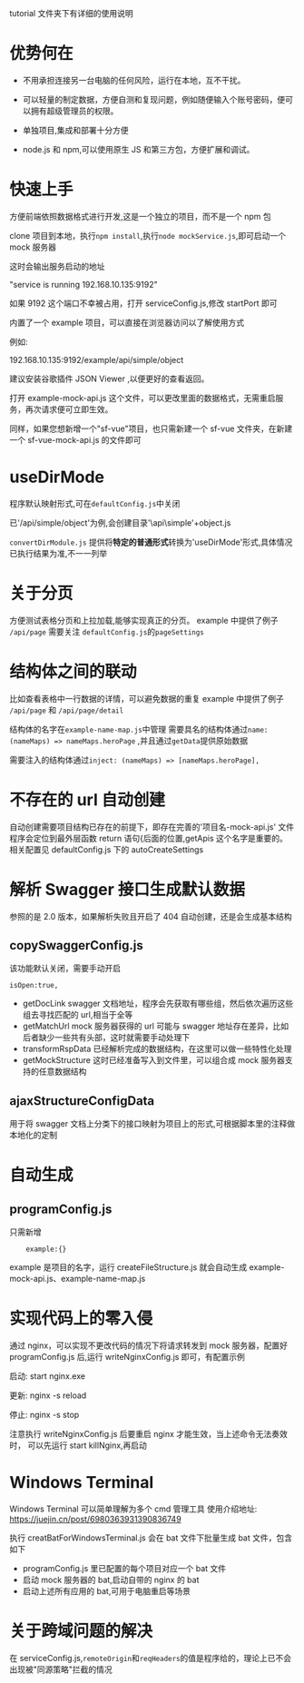 tutorial 文件夹下有详细的使用说明

# 优势何在

- 不用承担连接另一台电脑的任何风险，运行在本地，互不干扰。

- 可以轻量的制定数据，方便自测和复现问题，例如随便输入个账号密码，便可以拥有超级管理员的权限。

- 单独项目,集成和部署十分方便

- node.js 和 npm,可以使用原生 JS 和第三方包，方便扩展和调试。

# 快速上手

方便前端依照数据格式进行开发,这是一个独立的项目，而不是一个 npm 包

clone 项目到本地，执行`npm install`,执行`node mockService.js`,即可启动一个 mock 服务器

这时会输出服务启动的地址

"service is running 192.168.10.135:9192"

如果 9192 这个端口不幸被占用，打开 serviceConfig.js,修改 startPort 即可

内置了一个 example 项目，可以直接在浏览器访问以了解使用方式

例如:

192.168.10.135:9192/example/api/simple/object

建议安装谷歌插件 JSON Viewer ,以便更好的查看返回。

打开 example-mock-api.js 这个文件，可以更改里面的数据格式，无需重启服务，再次请求便可立即生效。

同样，如果您想新增一个"sf-vue"项目，也只需新建一个 sf-vue 文件夹，在新建一个 sf-vue-mock-api.js 的文件即可

# useDirMode

程序默认映射形式,可在`defaultConfig.js`中关闭

已'/api/simple/object'为例,会创建目录'\api\simple'+object.js

`convertDirModule.js` 提供将**特定的普通形式**转换为'useDirMode'形式,具体情况已执行结果为准,不一一列举

# 关于分页

方便测试表格分页和上拉加载,能够实现真正的分页。
example 中提供了例子 `/api/page`
需要关注 `defaultConfig.js`的`pageSettings`

# 结构体之间的联动

比如查看表格中一行数据的详情，可以避免数据的重复
example 中提供了例子 `/api/page` 和 `/api/page/detail`

结构体的名字在`example-name-map.js`中管理
需要具名的结构体通过`name: (nameMaps) => nameMaps.heroPage` ,并且通过`getData`提供原始数据

需要注入的结构体通过`inject: (nameMaps) => [nameMaps.heroPage],`

# 不存在的 url 自动创建

自动创建需要项目结构已存在的前提下，即存在完善的'项目名-mock-api.js' 文件
程序会定位到最外层函数 return 语句{后面的位置,getApis 这个名字是重要的。
相关配置见 defaultConfig.js 下的 autoCreateSettings

# 解析 Swagger 接口生成默认数据

参照的是 2.0 版本，如果解析失败且开启了 404 自动创建，还是会生成基本结构

## copySwaggerConfig.js

该功能默认关闭，需要手动开启

```
isOpen:true,
```

- getDocLink swagger 文档地址，程序会先获取有哪些组，然后依次遍历这些组去寻找匹配的 url,相当于全等
- getMatchUrl mock 服务器获得的 url 可能与 swagger 地址存在差异，比如后者缺少一些共有头部，这时就需要手动处理下
- transformRspData 已经解析完成的数据结构，在这里可以做一些特性化处理
- getMockStructure 这时已经准备写入到文件里，可以组合成 mock 服务器支持的任意数据结构

## ajaxStructureConfigData

用于将 swagger 文档上分类下的接口映射为项目上的形式,可根据脚本里的注释做本地化的定制

# 自动生成

## programConfig.js

只需新增

```
    example:{}
```

example 是项目的名字，运行 createFileStructure.js 就会自动生成 example-mock-api.js、example-name-map.js

# 实现代码上的零入侵

通过 nginx，可以实现不更改代码的情况下将请求转发到 mock 服务器，配置好 programConfig.js 后,运行
writeNginxConfig.js 即可，有配置示例

启动: start nginx.exe

更新: nginx -s reload

停止: nginx -s stop

注意执行 writeNginxConfig.js 后要重启 nginx 才能生效，当上述命令无法奏效时，
可以先运行 start killNginx,再启动

# Windows Terminal

Windows Terminal 可以简单理解为多个 cmd 管理工具
使用介绍地址: https://juejin.cn/post/6980363931390836749

执行 creatBatForWindowsTerminal.js 会在 bat 文件下批量生成 bat 文件，包含如下

- programConfig.js 里已配置的每个项目对应一个 bat 文件
- 启动 mock 服务器的 bat,启动自带的 nginx 的 bat
- 启动上述所有应用的 bat,可用于电脑重启等场景

# 关于跨域问题的解决

在 serviceConfig.js,`remoteOrigin`和`reqHeaders`的值是程序给的，理论上已不会出现被"同源策略"拦截的情况
